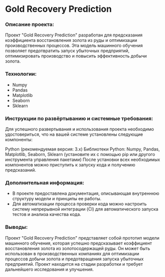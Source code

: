 # Gold Recovery Prediction


### Описание проекта:
Проект "Gold Recovery Prediction" разработан для предсказания коэффициента восстановления золота из руды и оптимизации производственных процессов. Эта модель машинного обучения позволяет предотвратить запуск убыточных предприятий, оптимизировать производство и повысить эффективность добычи золота.

### Технологии:
- Numpy
- Pandas
- Matplotlib
- Seaborn
- Sklearn
### Инструкции по развёртыванию и системные требования:
Для успешного развертывания и использования проекта необходимо удостовериться, что на вашей системе установлены следующие компоненты:

Python (рекомендуемая версия: 3.x)
Библиотеки Python: Numpy, Pandas, Matplotlib, Seaborn, Sklearn (установите их с помощью pip или другого инструмента управления пакетами)
После установки всех необходимых компонентов можно приступить к запуску кода и получению предсказаний.

### Дополнительная информация:
- В проекте предоставлена документация, описывающая внутреннюю структуру модели и принципы ее работы.
- Для автоматизации процесса проверки кода можно настроить систему непрерывной интеграции (CI) для автоматического запуска тестов и анализа качества кода.

### Выводы:
Проект "Gold Recovery Prediction" представляет собой прототип модели машинного обучения, которая успешно предсказывает коэффициент восстановления золота из золотосодержащей руды. Он может быть использован в производственных компаниях для оптимизации процессов добычи золота и предотвращения запуска убыточных предприятий. Проект находится на стадии разработки и требует дальнейшего исследования и улучшения.
